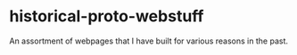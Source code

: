# historical-proto-webstuff
An assortment of webpages that I have built for various reasons in the past.
